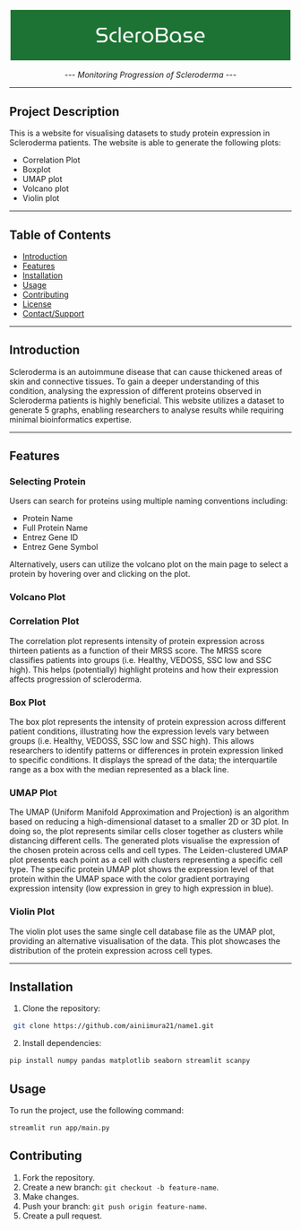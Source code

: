 
<p align="center">
  <img src="assets/logo.png" alt="ScleroBase Logo" width="500" />
</p>

<p align="center">
  <i> --- Monitoring Progression of Scleroderma ---</i>
</p>

---


## Project Description
This is a website for visualising datasets to study protein expression in Scleroderma patients. The website is able to 
generate the following plots:
- Correlation Plot
- Boxplot
- UMAP plot
- Volcano plot
- Violin plot

---
## Table of Contents
- [Introduction](#introduction)
- [Features](#features)
- [Installation](#installation)
- [Usage](#usage)
- [Contributing](#contributing)
- [License](#license)
- [Contact/Support](#contact)

---
## Introduction
Scleroderma is an autoimmune disease that can cause thickened areas of skin and connective tissues. To gain a deeper
understanding of this condition, analysing the expression of different proteins observed in Scleroderma patients is 
highly beneficial.
This website utilizes a dataset to generate 5 graphs, enabling researchers to analyse results while requiring
minimal bioinformatics expertise.


---
## Features
### Selecting Protein
Users can search for proteins using multiple naming conventions including:
- Protein Name
- Full Protein Name
- Entrez Gene ID
- Entrez Gene Symbol

Alternatively, users can utilize the volcano plot on the main page to select a protein by hovering over and clicking 
on the plot.
### Volcano Plot

### Correlation Plot
The correlation plot represents intensity of protein expression across thirteen patients as a function of their MRSS 
score. The MRSS score classifies patients into groups (i.e. Healthy, VEDOSS, SSC low and SSC high). This helps 
(potentially) highlight proteins and how their expression affects progression of scleroderma.

### Box Plot
The box plot represents the intensity of protein expression across different patient conditions, illustrating how the
expression levels vary between groups (i.e. Healthy, VEDOSS, SSC low and SSC high). This allows researchers to identify
patterns or differences in protein expression linked to specific conditions. It displays the spread of the data; the
interquartile range as a box with the median represented as a black line. 

### UMAP Plot
The UMAP (Uniform Manifold Approximation and Projection) is an algorithm based on reducing a high-dimensional dataset
to a smaller 2D or 3D plot. In doing so, the plot represents similar cells closer together as clusters while distancing
different cells. The generated plots visualise the expression of the chosen protein across cells and cell types.
The Leiden-clustered UMAP plot presents each point as a cell with clusters representing a specific cell type.
The specific protein UMAP plot shows the expression level of that protein within the UMAP space with the color gradient
portraying expression intensity (low expression in grey to high expression in blue).


### Violin Plot
The violin plot uses the same single cell database file as the UMAP plot, providing an alternative visualisation of the
data. This plot showcases the distribution of the protein expression across cell types.

---
## Installation
1. Clone the repository:
```bash
 git clone https://github.com/ainiimura21/name1.git
```

2. Install dependencies:
```bash
pip install numpy pandas matplotlib seaborn streamlit scanpy
 ```

## Usage
To run the project, use the following command:
```bash
streamlit run app/main.py
```

## Contributing
1. Fork the repository.
2. Create a new branch: `git checkout -b feature-name`.
3. Make changes.
4. Push your branch: `git push origin feature-name`.
5. Create a pull request.


